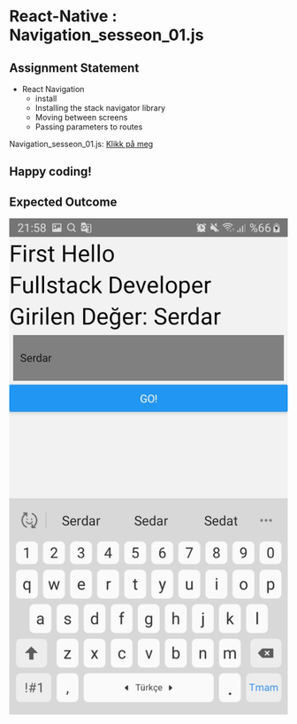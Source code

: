# React-Native : Navigation_sesseon_01.js

## Assignment Statement
- React Navigation
    - install
    - Installing the stack navigator library
    - Moving between screens
    - Passing parameters to routes

Navigation_sesseon_01.js: [Klikk på meg](https://github.com/serdardurmus/React-Native-koder/blob/main/learnReactNative/src/Navigation_sesseon_01/Router.js)

## Happy coding!

## Expected Outcome

![Navigation_sesseon_01.js](./Images/Navigation_sessein_01.jpg)

